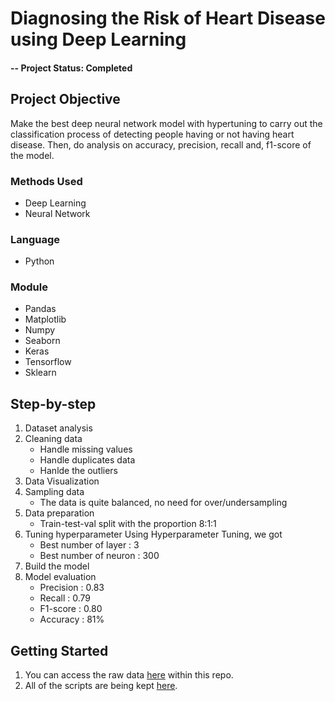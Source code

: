 # Diagnosing the Risk of Heart Disease using Deep Learning

#### -- Project Status: Completed

## Project Objective
Make the best deep neural network model with hypertuning to carry out the classification process of detecting people having or not having heart disease. Then, do analysis on accuracy, precision, recall and, f1-score of the model.

### Methods Used
* Deep Learning
* Neural Network

### Language
* Python

### Module
* Pandas
* Matplotlib
* Numpy
* Seaborn
* Keras
* Tensorflow
* Sklearn


## Step-by-step
1. Dataset analysis
2. Cleaning data
    * Handle missing values
    * Handle duplicates data
    * Hanlde the outliers
3. Data Visualization
4. Sampling data
    * The data is quite balanced, no need for over/undersampling
6. Data preparation
    * Train-test-val split with the proportion 8:1:1
7. Tuning hyperparameter
Using Hyperparameter Tuning, we got
    * Best number of layer  : 3
    * Best number of neuron : 300
8. Build the model
9. Model evaluation
    * Precision : 0.83
    * Recall    : 0.79
    * F1-score  : 0.80
    * Accuracy  : 81%

## Getting Started
1. You can access the raw data [here](https://github.com/angelpatriciads/risk-heart-disease/blob/main/heart_dataset.csv) within this repo.
2. All of the scripts are being kept [here](https://github.com/angelpatriciads/risk-heart-disease/blob/main/risk_heart_disease.ipynb).
